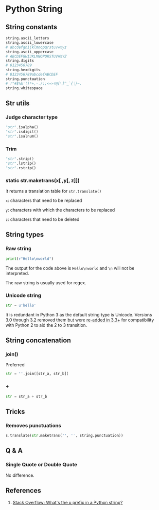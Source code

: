 # Python String

## String constants

```python
string.ascii_letters
string.ascii_lowercase
# abcdefghijklmnopqrstuvwxyz
string.ascii_uppercase
# ABCDEFGHIJKLMNOPQRSTUVWXYZ
string.digits
# 0123456789
string.hexdigits
# 0123456789abcdefABCDEF
string.punctuation
# !"#$%&'()*+,-./:;<=>?@[\]^_`{|}~.
string.whitespace
```

## Str utils

### Judge character type

```python
"str".isalpha()
"str".isdigit()
"str".isalnum()
```

### Trim

```python
"str".strip()
"str".lstrip()
"str".rstrip()
```

### static str.maketrans(x\[ ,y\[, z]])

It returns a translation table for `str.translate()`

`x`: characters that need to be replaced

`y`: characters with which the characters to be replaced

`z`: characters that need to be deleted

## String types

### Raw string

```python
print(r"Hello\nworld")
```

The output for the code above is `Hello\nworld` and `\n` will not be interpreted.

The raw string is usually used for regex.

### Unicode string

```python
str = u'hello'
```

It is redundant in Python 3 as the default string type is Unicode. Versions 3.0 through 3.2 removed them but were [re-added in 3.3+](https://www.python.org/dev/peps/pep-0414/) for compatibility with Python 2 to aid the 2 to 3 transition.

## String concatenation

### join()

Preferred

```python
str = ''.join([str_a, str_b])
```

### +

```python
str = str_a + str_b
```

## Tricks

### Removes punctuations

```python
s.translate(str.maketrans('', '', string.punctuation))
```

## Q & A

### Single Quote or Double Quote

No difference.

## References

1. [Stack Overflow: What's the u prefix in a Python string?](https://stackoverflow.com/questions/2464959/whats-the-u-prefix-in-a-python-string)

